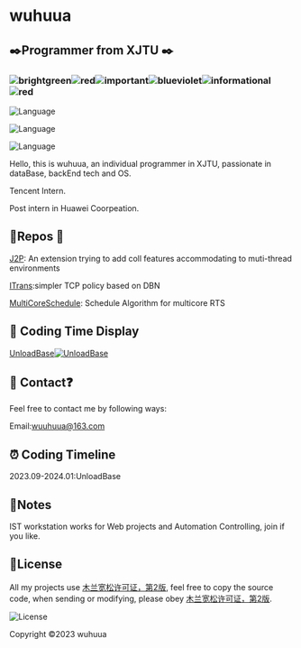 #  wuhuua

## :black_nib:Programmer from XJTU :black_nib:

### ![brightgreen](https://img.shields.io/badge/-Post_intern_in_Huawei-brightgreen)![red](https://img.shields.io/badge/-Tencent_Intern-blue)![important](https://img.shields.io/badge/-graduate_student_in_xjtu-important)![blueviolet](https://img.shields.io/badge/-OS-blueviolet)![informational](https://img.shields.io/badge/-DataBase-informational)![red](https://img.shields.io/badge/-Xi'an-red)

![Language](https://img.shields.io/badge/language-java-brightgreen)

![Language](https://img.shields.io/badge/language-c++-brightgreen)

![Language](https://img.shields.io/badge/language-golang-brightgreen)

Hello, this is wuhuua, an individual programmer in XJTU, passionate in dataBase, backEnd tech and OS.

Tencent Intern.

Post intern in Huawei Coorpeation.


## :whale:Repos :feet:

[J2P](https://github.com/wuhuua/J2P): An extension trying to add coll features accommodating to muti-thread environments

[ITrans](https://github.com/wuhuua/ITrans):simpler TCP policy based on DBN

[MultiCoreSchedule](https://github.com/wuhuua/Multicoreschedule): Schedule Algorithm for multicore RTS

## :articulated_lorry: Coding Time Display

[UnloadBase](https://github.com/TuNNan2003/UnloadBase)[![UnloadBase](https://wakatime.com/badge/user/e4826945-9108-492a-9ac8-2bc8d7dfb994/project/ac35ffd3-95b2-4e3d-90d3-c5b6e2ade501.svg)](https://wakatime.com/badge/user/e4826945-9108-492a-9ac8-2bc8d7dfb994/project/ac35ffd3-95b2-4e3d-90d3-c5b6e2ade501)

## :thinking: Contact:question:
Feel free to contact me by following ways:

Email:wuuhuua@163.com


## :alarm_clock: Coding Timeline
2023.09-2024.01:UnloadBase

## :memo:Notes

IST workstation works for Web projects and Automation Controlling,  join if you like.

## :sparkling_heart:License

All my projects use [木兰宽松许可证，第2版](https://license.coscl.org.cn/MulanPSL2), feel free to copy the source code, when sending or modifying, please obey [木兰宽松许可证，第2版](https://license.coscl.org.cn/MulanPSL2).

![License](https://img.shields.io/badge/license-MuLan-yellow)



Copyright :copyright:2023 wuhuua
